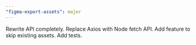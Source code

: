 ```yaml
---
"figma-export-assets": major
---
```


Rewrite API completely.
Replace Axios with Node fetch API.
Add feature to skip existing assets.
Add tests.
